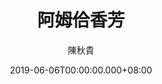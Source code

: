 ---
issue: 329
title: 阿姆佮香芳
author: 陳秋貴
date: 2019-06-06T00:00:00.000+08:00
topic: 懷想
difficulty: 1
wikidata: Q98095768
wikidata_link: https://www.wikidata.org/wiki/Q98095768
---